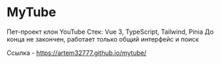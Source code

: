 # MyTube

Пет-проект клон YouTube
Стек: Vue 3, TypeScript, Tailwind, Pinia
До конца не закончен, работает только общий интерфейс и поиск

Ссылка - https://artem32777.github.io/mytube/